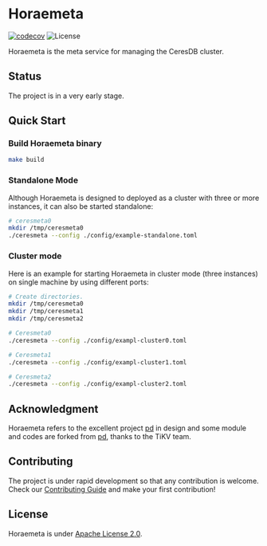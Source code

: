 # Horaemeta

[![codecov](https://codecov.io/gh/CeresDB/horaemeta/branch/main/graph/badge.svg?token=VTYXEAB2WU)](https://codecov.io/gh/CeresDB/horaemeta)
![License](https://img.shields.io/badge/license-Apache--2.0-green.svg)

Horaemeta is the meta service for managing the CeresDB cluster.

## Status
The project is in a very early stage.

## Quick Start
### Build Horaemeta binary
```bash
make build
```

### Standalone Mode
Although Horaemeta is designed to deployed as a cluster with three or more instances, it can also be started standalone:
```bash
# ceresmeta0
mkdir /tmp/ceresmeta0
./ceresmeta --config ./config/example-standalone.toml
```

### Cluster mode
Here is an example for starting Horaemeta in cluster mode (three instances) on single machine by using different ports:
```bash
# Create directories.
mkdir /tmp/ceresmeta0
mkdir /tmp/ceresmeta1
mkdir /tmp/ceresmeta2

# Ceresmeta0
./ceresmeta --config ./config/exampl-cluster0.toml

# Ceresmeta1
./ceresmeta --config ./config/exampl-cluster1.toml

# Ceresmeta2
./ceresmeta --config ./config/exampl-cluster2.toml
```

## Acknowledgment
Horaemeta refers to the excellent project [pd](https://github.com/tikv/pd) in design and some module and codes are forked from [pd](https://github.com/tikv/pd), thanks to the TiKV team.

## Contributing
The project is under rapid development so that any contribution is welcome.
Check our [Contributing Guide](https://github.com/CeresDB/horaemeta/blob/main/CONTRIBUTING.md) and make your first contribution!

## License
Horaemeta is under [Apache License 2.0](./LICENSE).
